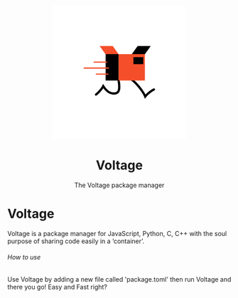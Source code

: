 
<p align="center">
  <img src="voltage.png" width="300">
  <h1 align="center">Voltage</h1>
  <p align="center">The Voltage package manager</p>
</p>

# Voltage
Voltage is a package manager for JavaScript, Python, C, C++ with the soul purpose of sharing code easily in a ‘container’.

###### How to use
Use Voltage by adding a new file called  'package.toml'  then run Voltage and there you go! Easy and  Fast  right?
